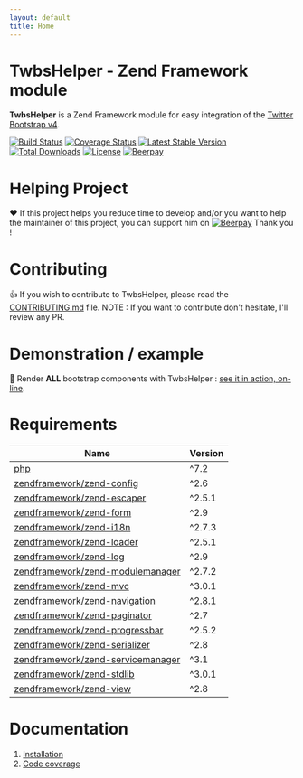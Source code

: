 ```yaml
---
layout: default
title: Home
---
```

# TwbsHelper - Zend Framework module

__TwbsHelper__ is a Zend Framework module for easy integration of the [Twitter Bootstrap v4](https://getbootstrap.com/).

[![Build Status](https://travis-ci.org/neilime/zf-twbs-helper-module.svg?branch=master)](https://travis-ci.org/neilime/zf-twbs-helper-module)
[![Coverage Status](https://coveralls.io/repos/github/neilime/zf-twbs-helper-module/badge.svg)](https://coveralls.io/github/neilime/zf-twbs-helper-module)
[![Latest Stable Version](https://poser.pugx.org/neilime/zf-twbs-helper-module/v/stable)](https://packagist.org/packages/neilime/zf-twbs-helper-module)
[![Total Downloads](https://poser.pugx.org/neilime/zf-twbs-helper-module/downloads)](https://packagist.org/packages/neilime/zf-twbs-helper-module)
[![License](https://poser.pugx.org/neilime/zf-twbs-helper-module/license)](https://packagist.org/packages/neilime/zf-twbs-helper-module)
[![Beerpay](https://beerpay.io/neilime/zf-twbs-helper-module/badge.svg)](https://beerpay.io/neilime/zf-twbs-helper-module) 

# Helping Project

❤️ If this project helps you reduce time to develop and/or you want to help the maintainer of this project, you can support him on [![Beerpay](https://beerpay.io/neilime/zf-twbs-helper-module/badge.svg)](https://beerpay.io/neilime/zf-twbs-helper-module) Thank you !

# Contributing

👍 If you wish to contribute to TwbsHelper, please read the [CONTRIBUTING.md](CONTRIBUTING.md) file.
NOTE : If you want to contribute don't hesitate, I'll review any PR.

# Demonstration / example

🚀 Render __ALL__ bootstrap components with TwbsHelper : [see it in action, on-line](https://neilime.github.io/zf-twbs-helper-module/demo.html).

# Requirements

Name | Version
-----|--------
[php](https://secure.php.net/) | ^7.2
[zendframework/zend-config](https://github.com/zendframework/zend-config) | ^2.6
[zendframework/zend-escaper](https://github.com/zendframework/zend-escaper) | ^2.5.1
[zendframework/zend-form](https://github.com/zendframework/zend-form) | ^2.9
[zendframework/zend-i18n](https://github.com/zendframework/zend-i18n) | ^2.7.3
[zendframework/zend-loader](https://github.com/zendframework/zend-loader) | ^2.5.1
[zendframework/zend-log](https://github.com/zendframework/zend-log) |^2.9
[zendframework/zend-modulemanager](https://github.com/zendframework/zend-modulemanager) | ^2.7.2
[zendframework/zend-mvc](https://github.com/zendframework/zend-mvc) | ^3.0.1
[zendframework/zend-navigation](https://github.com/zendframework/zend-navigation) | ^2.8.1
[zendframework/zend-paginator](https://github.com/zendframework/zend-paginator) | ^2.7
[zendframework/zend-progressbar](https://github.com/zendframework/zend-progressbar) | ^2.5.2
[zendframework/zend-serializer](https://github.com/zendframework/zend-serializer) | ^2.8
[zendframework/zend-servicemanager](https://github.com/zendframework/zend-servicemanager) | ^3.1
[zendframework/zend-stdlib](https://github.com/zendframework/zend-stdlib) | ^3.0.1
[zendframework/zend-view](https://github.com/zendframework/zend-view) | ^2.8

# Documentation

  1. [Installation](https://github.com/neilime/zf-twbs-helper-module/wiki/Installation)
  3. [Code coverage](https://coveralls.io/github/neilime/zf-twbs-helper-module)
